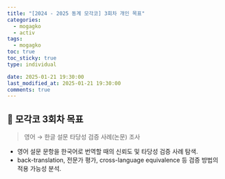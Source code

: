 ```yaml
---
title: "[2024 - 2025 동계 모각코] 3회차 개인 목표"
categories:
  - mogagko
  - activ
tags:
  - mogagko
toc: true
toc_sticky: true
type: individual

date: 2025-01-21 19:30:00
last_modified_at: 2025-01-21 19:30:00
comments: true
---
```

## 📍 모각코 3회차 목표

> 영어 → 한글 설문 타당성 검증 사례(논문) 조사

- 영어 설문 문항을 한국어로 번역할 때의 신뢰도 및 타당성 검증 사례 탐색.
- back-translation, 전문가 평가, cross-language equivalence 등 검증 방법의 적용 가능성 분석.


<br><br>